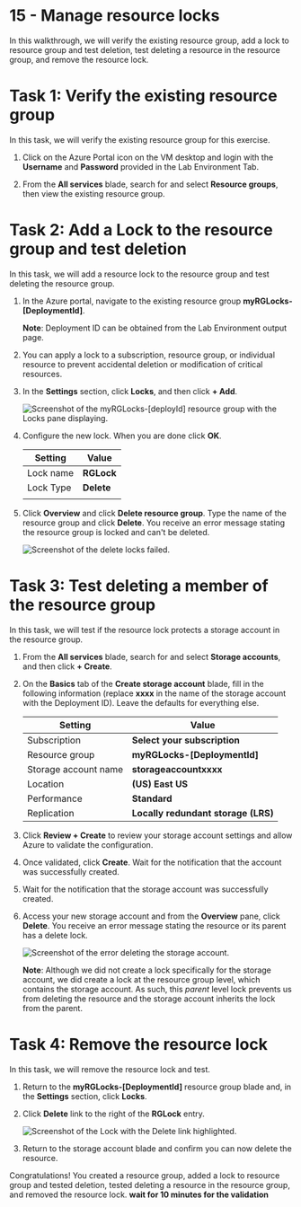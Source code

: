 # 15 - Manage resource locks

In this walkthrough, we will verify the existing resource group, add a lock to resource group and test deletion, test deleting a resource in the resource group, and remove the resource lock. 

# Task 1: Verify the existing resource group

In this task, we will verify the existing resource group for this exercise. 

1. Click on the Azure Portal icon on the VM desktop and login with the **Username** and **Password** provided in the Lab Environment Tab.

2. From the **All services** blade, search for and select **Resource groups**, then view the existing resource group.

# Task 2:  Add a Lock to the resource group and test deletion

In this task, we will add a resource lock to the resource group and test deleting the resource group. 

1. In the Azure portal, navigate to the existing resource group **myRGLocks-[DeploymentId]**.

    **Note**: Deployment ID can be obtained from the Lab Environment output page.

2. You can apply a lock to a subscription, resource group, or individual resource to prevent accidental deletion or modification of critical resources. 

3. In the **Settings** section, click **Locks**, and then click **+ Add**. 

    ![Screenshot of the myRGLocks-[deployId] resource group with the Locks pane displaying.](../images/1601.png)

4. Configure the new lock. When you are done click **OK**. 

    | Setting | Value | 
    | --- | --- |
    | Lock name | **RGLock** |
    | Lock Type | **Delete** |
    | | |

5. Click **Overview** and click **Delete resource group**. Type the name of the resource group and click **Delete**. You receive an error message stating the resource group is locked and can't be deleted.

    ![Screenshot of the delete locks failed.](../images/1602.png)

# Task 3: Test deleting a member of the resource group

In this task, we will test if the resource lock protects a storage account in the resource group. 

1. From the **All services** blade, search for and select **Storage accounts**, and then click **+ Create**. 

2. On the **Basics** tab of the **Create storage account** blade, fill in the following information (replace **xxxx** in the name of the storage account with the Deployment ID). Leave the defaults for everything else.

    | Setting | Value |
    | --- | --- |
    | Subscription | **Select your subscription** |
    | Resource group | **myRGLocks-[DeploymentId]** |
    | Storage account name | **storageaccountxxxx** |
    | Location | **(US) East US**  |
    | Performance | **Standard** |
    | Replication | **Locally redundant storage (LRS)** |


3. Click **Review + Create** to review your storage account settings and allow Azure to validate the configuration. 

4. Once validated, click **Create**. Wait for the notification that the account was successfully created. 

5.  Wait for the notification that the storage account was successfully created. 

6. Access your new storage account and from the **Overview** pane, click **Delete**. You receive an error message stating the resource or its parent has a delete lock. 

    ![Screenshot of the error deleting the storage account.](../images/1603.png)

    **Note**: Although we did not create a lock specifically for the storage account, we did create a lock at the resource group level, which contains the storage account. As such, this *parent* level lock prevents us from deleting the resource and the storage account inherits the lock from the parent.

# Task 4: Remove the resource lock

In this task, we will remove the resource lock and test. 

1. Return to the **myRGLocks-[DeploymentId]** resource group blade and, in the **Settings** section, click **Locks**.
    
2. Click **Delete** link to the right of the **RGLock** entry.

    ![Screenshot of the Lock with the Delete link highlighted.](../images/1604.png)

3. Return to the storage account blade and confirm you can now delete the resource.

Congratulations! You created a resource group, added a lock to resource group and tested deletion, tested deleting a resource in the resource group, and removed the resource lock. 
**wait for 10 minutes for the validation**
